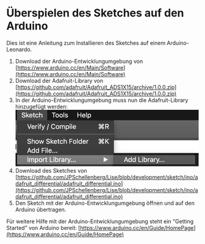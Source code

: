 Überspielen des Sketches auf den Arduino
================
Dies ist eine Anleitung zum Installieren des Sketches auf einem Arduino-Leonardo.

  1. Download der Arduino-Entwicklungumgebung von [https://www.arduino.cc/en/Main/Software](https://www.arduino.cc/en/Main/Software)
  2. Download der Adafruit-Library von [https://github.com/adafruit/Adafruit_ADS1X15/archive/1.0.0.zip](https://github.com/adafruit/Adafruit_ADS1X15/archive/1.0.0.zip)
  3. In der Arduino-Entwicklungumgebung muss nun die Adafruit-Library hinzugefügt werden:
  	![add lib](img/arduino_add_lib.png)
  4. Download des Sketches von [https://github.com/JPSchellenberg/Lise/blob/development/sketch/ino/adafruit_differential/adafruit_differential.ino](https://github.com/JPSchellenberg/Lise/blob/development/sketch/ino/adafruit_differential/adafruit_differential.ino)
  5. Den Sketch mit der Arduino-Entwicklungumgebung öffnen und auf den Arduino übertragen.

Für weitere Hilfe mit der Arduino-Entwicklungumgebung steht ein "Getting Started" von Arduino bereit: [https://www.arduino.cc/en/Guide/HomePage](https://www.arduino.cc/en/Guide/HomePage)